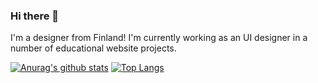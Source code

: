### Hi there 👋

I'm a designer from Finland! I'm currently working as an UI designer in a number of educational website projects.

[![Anurag's github stats](https://github-readme-stats.vercel.app/api?username=stbaz)](https://github.com/anuraghazra/github-readme-stats)
[![Top Langs](https://github-readme-stats.vercel.app/api/top-langs/?username=stbaz&layout=compact)](https://github.com/anuraghazra/github-readme-stats)

<!--
**stbaz/stbaz** is a ✨ _special_ ✨ repository because its `README.md` (this file) appears on your GitHub profile.

Here are some ideas to get you started:

- 🔭 I’m currently working on ...
- 🌱 I’m currently learning ...
- 👯 I’m looking to collaborate on ...
- 🤔 I’m looking for help with ...
- 💬 Ask me about ...
- 📫 How to reach me: ...
- 😄 Pronouns: ...
- ⚡ Fun fact: ...
-->
